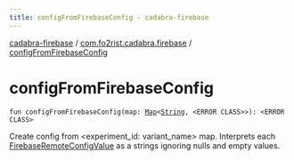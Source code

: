 ```yaml
---
title: configFromFirebaseConfig - cadabra-firebase
---
```


[cadabra-firebase](../index.html) / [com.fo2rist.cadabra.firebase](index.html) / [configFromFirebaseConfig](./config-from-firebase-config.html)

# configFromFirebaseConfig

`fun configFromFirebaseConfig(map: `[`Map`](https://kotlinlang.org/api/latest/jvm/stdlib/kotlin.collections/-map/index.html)`<`[`String`](https://kotlinlang.org/api/latest/jvm/stdlib/kotlin/-string/index.html)`, <ERROR CLASS>>): <ERROR CLASS>`

Create config from &lt;experiment_id: variant_name&gt; map.
Interprets each [FirebaseRemoteConfigValue](#) as a strings ignoring nulls and empty values.

